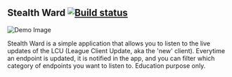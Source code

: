 ## Stealth Ward [![Build status](https://ci.appveyor.com/api/projects/status/yp7j63mw385nlj8x?svg=true)](https://ci.appveyor.com/project/Vidalee/stealth-ward)
![Demo Image](https://i.imgur.com/aNgwIaK.png)

Stealth Ward is a simple application that allows you to listen to the live updates of the LCU (League Client Update, aka the 'new' client). Everytime an endpoint is updated, it is notified in the app, and you can filter which category of endpoints you want to listen to.
Education purpose only.

